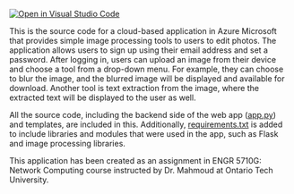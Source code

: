 [![Open in Visual Studio Code](https://classroom.github.com/assets/open-in-vscode-c66648af7eb3fe8bc4f294546bfd86ef473780cde1dea487d3c4ff354943c9ae.svg)](https://classroom.github.com/online_ide?assignment_repo_id=10290228&assignment_repo_type=AssignmentRepo)

This is the source code for a cloud-based application in Azure Microsoft that provides simple image processing tools to users to edit photos. The application allows users to sign up using their email address and set a password. After logging in, users can upload an image from their device and choose a tool from a drop-down menu. For example, they can choose to blur the image, and the blurred image will be displayed and available for download. Another tool is text extraction from the image, where the extracted text will be displayed to the user as well. 

All the source code, including the backend side of the web app ([app.py](app.py)) and templates, are included in this. Additionally, [requirements.txt](requirements.txt) is added to include libraries and modules that were used in the app, such as Flask and image processing libraries.

This application has been created as an assignment in ENGR 5710G: Network Computing course instructed by Dr. Mahmoud at Ontario Tech University. 
